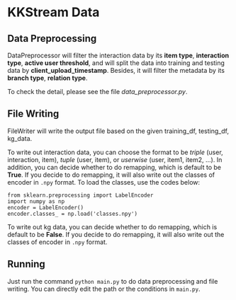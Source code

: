 # KKStream Data

## Data Preprocessing
DataPreprocessor will filter the interaction data by its **item type**, **interaction type**, **active user threshold**, and will split the data into training and testing data by **client_upload_timestamp**. Besides, it will filter the metadata by its **branch type**, **relation type**.

To check the detail, please see the file *data_preprocessor.py*.

## File Writing
FileWriter will write the output file based on the given training_df, testing_df, kg_data.  

To write out interaction data, you can choose the format to be *triple* (user, interaction, item), *tuple* (user, item), or *userwise* (user, item1, item2, ...). In addition, you can decide whether to do remapping, which is default to be **True**. If you decide to do remapping, it will also write out the classes of encoder in `.npy` format. To load the classes, use the codes below:
```
from sklearn.preprocessing import LabelEncoder
import numpy as np
encoder = LabelEncoder()
encoder.classes_ = np.load('classes.npy')
```

To write out kg data, you can decide whether to do remapping, which is default to be **False**. If you decide to do remapping, it will also write out the classes of encoder in `.npy` format.

## Running
Just run the command `python main.py` to do data preprocessing and file writing. You can directly edit the path or the conditions in `main.py`.
